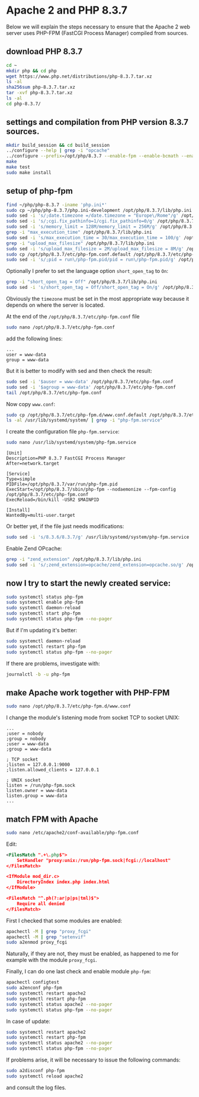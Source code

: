 # Apache 2 and PHP 8.3.7

Below we will explain the steps necessary to ensure that the Apache 2 web server uses PHP-FPM (FastCGI Process Manager) compiled from sources.

## download PHP 8.3.7

```bash
cd ~
mkdir php && cd php
wget https://www.php.net/distributions/php-8.3.7.tar.xz
ls -al
sha256sum php-8.3.7.tar.xz
tar -xvf php-8.3.7.tar.xz
ls -al
cd php-8.3.7/
```

## settings and compilation from PHP version 8.3.7 sources.

```bash
mkdir build_session && cd build_session
../configure --help | grep -i "opcache"
../configure --prefix=/opt/php/8.3.7 --enable-fpm --enable-bcmath --enable-ftp --with-openssl --disable-cgi --enable-mbstring --with-curl --with-mysqli --with-pdo-mysql --enable-intl --with-zlib --with-bz2 --enable-gd --with-jpeg --with-gettext --with-gmp --with-xsl --enable-zts --enable-gcov --enable-debug --with-ffi
make
make test
sudo make install
```

## setup of php-fpm

```bash
find ~/php/php-8.3.7 -iname 'php.ini*'
sudo cp ~/php/php-8.3.7/php.ini-development /opt/php/8.3.7/lib/php.ini
sudo sed -i 's/;date.timezone =/date.timezone = "Europe\/Rome"/g' /opt/php/8.3.7/lib/php.ini
sudo sed -i 's/;cgi.fix_pathinfo=1/cgi.fix_pathinfo=0/g' /opt/php/8.3.7/lib/php.ini
sudo sed -i 's/memory_limit = 128M/memory_limit = 256M/g' /opt/php/8.3.7/lib/php.ini
grep -i "max_execution_time" /opt/php/8.3.7/lib/php.ini
sudo sed -i 's/max_execution_time = 30/max_execution_time = 100/g' /opt/php/8.3.7/lib/php.ini
grep -i "upload_max_filesize" /opt/php/8.3.7/lib/php.ini
sudo sed -i 's/upload_max_filesize = 2M/upload_max_filesize = 8M/g' /opt/php/8.3.7/lib/php.ini
sudo cp /opt/php/8.3.7/etc/php-fpm.conf.default /opt/php/8.3.7/etc/php-fpm.conf
sudo sed -i 's/;pid = run\/php-fpm.pid/pid = run\/php-fpm.pid/g' /opt/php/8.3.7/etc/php-fpm.conf
```

Optionally I prefer to set the language option `short_open_tag` to `On`:

```bash
grep -i "short_open_tag = Off" /opt/php/8.3.7/lib/php.ini
sudo sed -i 's/short_open_tag = Off/short_open_tag = On/g' /opt/php/8.3.7/lib/php.ini
```

Obviously the `timezone` must be set in the most appropriate way because it depends on where the server is located.

At the end of the `/opt/php/8.3.7/etc/php-fpm.conf` file

```bash
sudo nano /opt/php/8.3.7/etc/php-fpm.conf
```

add the following lines:

```text
...
user = www-data
group = www-data
```

But it is better to modify with sed and then check the result:

```bash
sudo sed -i '$auser = www-data' /opt/php/8.3.7/etc/php-fpm.conf
sudo sed -i '$agroup = www-data' /opt/php/8.3.7/etc/php-fpm.conf
tail /opt/php/8.3.7/etc/php-fpm.conf
```

Now copy `www.conf`:

```bash
sudo cp /opt/php/8.3.7/etc/php-fpm.d/www.conf.default /opt/php/8.3.7/etc/php-fpm.d/www.conf
ls -al /usr/lib/systemd/system/ | grep -i "php-fpm.service"
```

I create the configuration file `php-fpm.service`:

```bash
sudo nano /usr/lib/systemd/system/php-fpm.service
```

```text
[Unit]
Description=PHP 8.3.7 FastCGI Process Manager
After=network.target

[Service]
Type=simple
PIDFile=/opt/php/8.3.7/var/run/php-fpm.pid
ExecStart=/opt/php/8.3.7/sbin/php-fpm --nodaemonize --fpm-config /opt/php/8.3.7/etc/php-fpm.conf
ExecReload=/bin/kill -USR2 $MAINPID

[Install]
WantedBy=multi-user.target
```

Or better yet, if the file just needs modifications:

```bash
sudo sed -i 's/8.3.6/8.3.7/g' /usr/lib/systemd/system/php-fpm.service
```

Enable Zend OPcache:

```bash
grep -i "zend_extension" /opt/php/8.3.7/lib/php.ini
sudo sed -i 's/;zend_extension=opcache/zend_extension=opcache.so/g' /opt/php/8.3.7/lib/php.ini
```

## now I try to start the newly created service:

```bash
sudo systemctl status php-fpm
sudo systemctl enable php-fpm
sudo systemctl daemon-reload
sudo systemctl start php-fpm
sudo systemctl status php-fpm --no-pager
```

But if I'm updating it's better:

```bash
sudo systemctl daemon-reload
sudo systemctl restart php-fpm
sudo systemctl status php-fpm --no-pager
```

If there are problems, investigate with:

```bash
journalctl -b -u php-fpm
```

## make Apache work together with PHP-FPM

```bash
sudo nano /opt/php/8.3.7/etc/php-fpm.d/www.conf
```

I change the module's listening mode from socket TCP to socket UNIX:

```text
...
;user = nobody
;group = nobody
;user = www-data
;group = www-data

; TCP socket
;listen = 127.0.0.1:9000
;listen.allowed_clients = 127.0.0.1

; UNIX socket
listen = /run/php-fpm.sock
listen.owner = www-data
listen.group = www-data
...
```

## match FPM with Apache

```bash
sudo nano /etc/apache2/conf-available/php-fpm.conf
```

Edit:

```xml
<FilesMatch ".+\.php$">
    SetHandler "proxy:unix:/run/php-fpm.sock|fcgi://localhost"
</FilesMatch>

<IfModule mod_dir.c>
    DirectoryIndex index.php index.html
</IfModule>

<FilesMatch "^.ph(?:ar|p|ps|tml)$">
    Require all denied
</FilesMatch>
```

First I checked that some modules are enabled:

```bash
apachectl -M | grep "proxy_fcgi"
apachectl -M | grep "setenvif"
sudo a2enmod proxy_fcgi
```

Naturally, if they are not, they must be enabled, as happened to me for example with the module `proxy_fcgi`.

Finally, I can do one last check and enable module `php-fpm`:

```bash
apachectl configtest
sudo a2enconf php-fpm
sudo systemctl restart apache2
sudo systemctl restart php-fpm
sudo systemctl status apache2 --no-pager
sudo systemctl status php-fpm --no-pager
```

In case of update:

```bash
sudo systemctl restart apache2
sudo systemctl restart php-fpm
sudo systemctl status apache2 --no-pager
sudo systemctl status php-fpm --no-pager
```

If problems arise, it will be necessary to issue the following commands: 

```bash
sudo a2disconf php-fpm
sudo systemctl reload apache2
```

and consult the log files.
